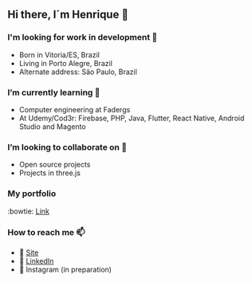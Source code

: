 ## Hi there, I´m Henrique 👋

### I'm looking for work in development 🔭
- Born in Vitoria/ES, Brazil
- Living in Porto Alegre, Brazil
- Alternate address: São Paulo, Brazil

### I’m currently learning 🌱
- Computer engineering at Fadergs
- At Udemy/Cod3r: Firebase, PHP, Java, Flutter, React Native, Android Studio and Magento

### I’m looking to collaborate on 👯
- Open source projects
- Projects in three.js

### My portfolio
:bowtie: [Link](https://hencan.github.io/portfolio/)

### How to reach me 📫
- 🚀 [Site](https://hencan.github.io/portfolio/)
- 💼 [LinkedIn](https://www.linkedin.com/in/hencan/)
- 📸 Instagram (in preparation)
<!--
**hencan/hencan** is a ✨ _special_ ✨ repository because its `README.md` (this file) appears on your GitHub profile.

Here are some ideas to get you started:

- 🔭 I’m currently working on ...
- 🌱 I’m currently learning ...
- 👯 I’m looking to collaborate on ...
- 🤔 I’m looking for help with ...
- 💬 Ask me about ...
- 📫 How to reach me: ...
- 😄 Pronouns: ...
- ⚡ Fun fact: ...
-->
